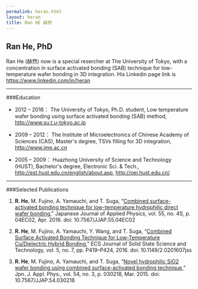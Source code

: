 ```yaml
---
permalink: heran.html
layout: heran
title: Ran HE 赫然
---
```

## Ran He, PhD
Ran He (赫然) now is a special resercher at The University of Tokyo, with a concentration in surface activated bonding (SAB) technique for low-temperature wafer bonding in 3D integration. His Linkedin page link is https://www.linkedin.com/in/heran

----

###Education
* 2012 – 2016：
The University of Tokyo,
Ph.D. student, Low temperature wafer bonding using surface activated bonding (SAB) method, 
http://www.su.t.u-tokyo.ac.jp

* 2009 – 2012：
The Institute of Microelectronics of Chinese Academy of Sciences (CAS),
Master's degree, TSVs filling for 3D integration, 
http://www.ime.ac.cn

* 2005 – 2009：
Huazhong University of Science and Technology (HUST),
Bachelor's degree, Electronic Sci. & Tech., 
http://est.hust.edu.cn/english/about.asp, http://oei.hust.edu.cn/

----

###Selected Publications
1. **R. He**, M. Fujino, A. Yamauchi, and T. Suga, “[Combined surface-activated bonding technique for low-temperature hydrophilic direct wafer bonding](http://dx.doi.org/10.7567/JJAP.55.04EC02),” Japanese Journal of Applied Physics, vol. 55, no. 4S, p. 04EC02, Apr. 2016. doi: 10.7567/JJAP.55.04EC02

2. **R. He**, M. Fujino, A. Yamauchi, Y. Wang, and T. Suga, “[Combined Surface Activated Bonding Technique for Low-Temperature Cu/Dielectric Hybrid Bonding](http://dx.doi.org/10.1149/2.0201607jss),” ECS Journal of Solid State Science and Technology, vol. 5, no. 7, pp. P419–P424, 2016. doi: 10.1149/2.0201607jss

3. **R. He**, M. Fujino, A. Yamauchi, and T. Suga, “[Novel hydrophilic SiO2 wafer bonding using combined surface-activated bonding technique](http://dx.doi.org/10.7567/JJAP.54.030218),” Jpn. J. Appl. Phys., vol. 54, no. 3, p. 030218, Mar. 2015. doi: 10.7567/JJAP.54.030218
